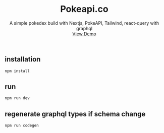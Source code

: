 <div id="top"></div>

<!-- PROJECT LOGO -->
<br />
<div align="center">

  <h1 align="center">Pokeapi.co</h1>

  <p align="center">
    A simple pokedex build with Nextjs, PokeAPI, Tailwind, react-query with graphql
    <br />
    <a href="https://pokedex-nextjs-graphql-tailwind.vercel.app/">View Demo</a>
  </p>
</div>
<br />

## installation

```bash
npm install
```

## run

```bash
npm run dev
```

## regenerate graphql types if schema change

```bash
npm run codegen
```

